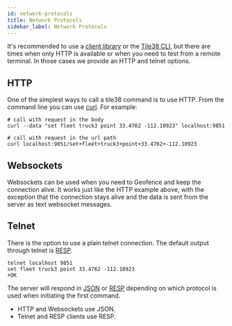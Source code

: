```yaml
---
id: network-protocols
title: Network Protocols
sidebar_label: Network Protocols
---
```


<!--
layout:  index.html
title:   Network Protocol and Clients - Tile38
class:   topic
super:   documentation
-->

It's recommended to use a [client library](/clients) or the [Tile38 CLI](/topics/command-line-interface), but there are times when only HTTP is available or when you need to test from a remote terminal. In those cases we provide an HTTP and telnet options.

## HTTP

One of the simplest ways to call a tile38 command is to use HTTP. From the command line you can use [curl](https://curl.haxx.se/). For example:

```tile38-cli
# call with request in the body
curl --data "set fleet truck3 point 33.4762 -112.10923" localhost:9851

# call with request in the url path
curl localhost:9851/set+fleet+truck3+point+33.4762+-112.10923
```

## Websockets

Websockets can be used when you need to Geofence and keep the connection alive. It works just like the HTTP example above, with the exception that the connection stays alive and the data is sent from the server as text websocket messages.

## Telnet

There is the option to use a plain telnet connection. The default output through telnet is [RESP](http://redis.io/topics/protocol).

```tile38-cli
telnet localhost 9851
set fleet truck3 point 33.4762 -112.10923
+OK

```

The server will respond in [JSON](http://json.org) or [RESP](http://redis.io/topics/protocol) depending on which protocol is used when initiating the first command.

- HTTP and Websockets use JSON.
- Telnet and RESP clients use RESP.
